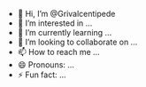 - 👋 Hi, I’m @Grivalcentipede
- 👀 I’m interested in ...
- 🌱 I’m currently learning ...
- 💞️ I’m looking to collaborate on ...
- 📫 How to reach me ...
- 😄 Pronouns: ...
- ⚡ Fun fact: ...

<!---
Grivalcentipede/Grivalcentipede is a ✨ special ✨ repository because its `README.md` (this file) appears on your GitHub profile.
You can click the Preview link to take a look at your changes.
--->
